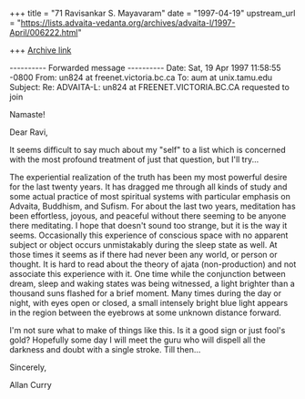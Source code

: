 +++
title = "71 Ravisankar S. Mayavaram"
date = "1997-04-19"
upstream_url = "https://lists.advaita-vedanta.org/archives/advaita-l/1997-April/006222.html"

+++
[Archive link](https://lists.advaita-vedanta.org/archives/advaita-l/1997-April/006222.html)

---------- Forwarded message ----------
Date: Sat, 19 Apr 1997 11:58:55 -0800
From: un824 at freenet.victoria.bc.ca
To: aum at unix.tamu.edu
Subject: Re: ADVAITA-L: un824 at FREENET.VICTORIA.BC.CA requested to join

Namaste!

Dear Ravi,

It seems difficult to say much about my "self" to a list which is concerned
with the most profound treatment of just that question, but I'll try...

The experiential realization of the truth has been my most powerful desire
for the last twenty years. It has dragged me through all kinds of study and
some actual practice of most spiritual systems with particular emphasis on
Advaita, Buddhism, and Sufism.  For about the last two years, meditation
has been effortless, joyous, and peaceful without there seeming to be
anyone there meditating. I hope that doesn't sound too strange, but it is
the way it seems. Occasionally this experience of conscious space with no
apparent subject or object occurs unmistakably during the sleep state as
well. At those times it seems as if there had never been any world, or
person or thought. It is hard to read about the theory of ajata
(non-production) and not associate this experience with it. One time while
the conjunction between dream, sleep and waking states was being witnessed,
a light brighter than a thousand suns flashed for a brief moment. Many
times during the day or night, with eyes open or closed, a small intensely
bright blue light appears in the region between the eyebrows at some
unknown distance forward.

I'm not sure what to make of things like this. Is it a good sign or just
fool's gold? Hopefully some day I will meet the guru who will dispell all
the darkness and doubt with a single stroke.  Till then...

Sincerely,

Allan Curry

